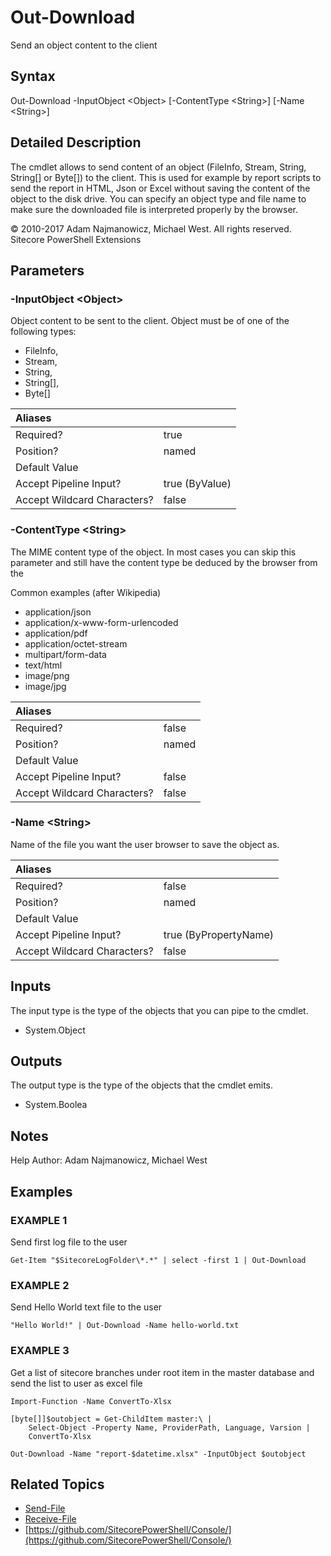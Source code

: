 # Out-Download

Send an object content to the client

## Syntax

Out-Download -InputObject &lt;Object&gt; \[-ContentType &lt;String&gt;\] \[-Name &lt;String&gt;\]

## Detailed Description

The cmdlet allows to send content of an object \(FileInfo, Stream, String, String\[\] or Byte\[\]\) to the client. This is used for example by report scripts to send the report in HTML, Json or Excel without saving the content of the object to the disk drive. You can specify an object type and file name to make sure the downloaded file is interpreted properly by the browser.

© 2010-2017 Adam Najmanowicz, Michael West. All rights reserved. Sitecore PowerShell Extensions

## Parameters

### -InputObject  &lt;Object&gt;

Object content to be sent to the client. Object must be of one of the following types:

* FileInfo, 
* Stream, 
* String, 
* String\[\], 
* Byte\[\] 

| Aliases |  |
| :--- | :--- |
| Required? | true |
| Position? | named |
| Default Value |  |
| Accept Pipeline Input? | true \(ByValue\) |
| Accept Wildcard Characters? | false |

### -ContentType  &lt;String&gt;

The MIME content type of the object. In most cases you can skip this parameter and still have the content type be deduced by the browser from the

Common examples \(after Wikipedia\)

* application/json
* application/x-www-form-urlencoded
* application/pdf
* application/octet-stream
* multipart/form-data
* text/html
* image/png
* image/jpg 

| Aliases |  |
| :--- | :--- |
| Required? | false |
| Position? | named |
| Default Value |  |
| Accept Pipeline Input? | false |
| Accept Wildcard Characters? | false |

### -Name  &lt;String&gt;

Name of the file you want the user browser to save the object as.

| Aliases |  |
| :--- | :--- |
| Required? | false |
| Position? | named |
| Default Value |  |
| Accept Pipeline Input? | true \(ByPropertyName\) |
| Accept Wildcard Characters? | false |

## Inputs

The input type is the type of the objects that you can pipe to the cmdlet.

* System.Object 

## Outputs

The output type is the type of the objects that the cmdlet emits.

* System.Boolea 

## Notes

Help Author: Adam Najmanowicz, Michael West

## Examples

### EXAMPLE 1

Send first log file to the user

```text
Get-Item "$SitecoreLogFolder\*.*" | select -first 1 | Out-Download
```

### EXAMPLE 2

Send Hello World text file to the user

```text
"Hello World!" | Out-Download -Name hello-world.txt
```

### EXAMPLE 3

Get a list of sitecore branches under root item in the master database and send the list to user as excel file

```text
Import-Function -Name ConvertTo-Xlsx

[byte[]]$outobject = Get-ChildItem master:\ | 
    Select-Object -Property Name, ProviderPath, Language, Varsion | 
    ConvertTo-Xlsx 

Out-Download -Name "report-$datetime.xlsx" -InputObject $outobject
```

## Related Topics

* [Send-File](send-file.md)
* [Receive-File](receive-file.md)
* [https://github.com/SitecorePowerShell/Console/](https://github.com/SitecorePowerShell/Console/) 

